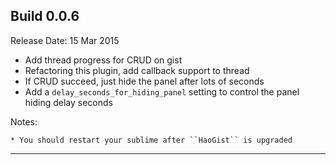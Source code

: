 Build 0.0.6
-----------
Release Date: 15 Mar 2015
    
* Add thread progress for CRUD on gist
* Refactoring this plugin, add callback support to thread
* If CRUD succeed, just hide the panel after lots of seconds
* Add a ``delay_seconds_for_hiding_panel`` setting to control the panel hiding delay seconds

Notes:

    * You should restart your sublime after ``HaoGist`` is upgraded
-----------